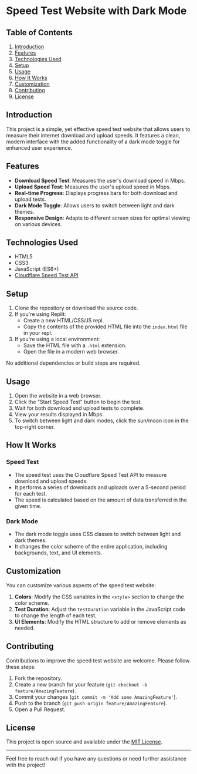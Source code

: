 # Speed Test Website with Dark Mode

## Table of Contents
1. [Introduction](#introduction)
2. [Features](#features)
3. [Technologies Used](#technologies-used)
4. [Setup](#setup)
5. [Usage](#usage)
6. [How It Works](#how-it-works)
7. [Customization](#customization)
8. [Contributing](#contributing)
9. [License](#license)

## Introduction

This project is a simple, yet effective speed test website that allows users to measure their internet download and upload speeds. It features a clean, modern interface with the added functionality of a dark mode toggle for enhanced user experience.

## Features

- **Download Speed Test**: Measures the user's download speed in Mbps.
- **Upload Speed Test**: Measures the user's upload speed in Mbps.
- **Real-time Progress**: Displays progress bars for both download and upload tests.
- **Dark Mode Toggle**: Allows users to switch between light and dark themes.
- **Responsive Design**: Adapts to different screen sizes for optimal viewing on various devices.

## Technologies Used

- HTML5
- CSS3
- JavaScript (ES6+)
- [Cloudflare Speed Test API](https://speed.cloudflare.com)

## Setup

1. Clone the repository or download the source code.
2. If you're using Replit:
   - Create a new HTML/CSS/JS repl.
   - Copy the contents of the provided HTML file into the `index.html` file in your repl.
3. If you're using a local environment:
   - Save the HTML file with a `.html` extension.
   - Open the file in a modern web browser.

No additional dependencies or build steps are required.

## Usage

1. Open the website in a web browser.
2. Click the "Start Speed Test" button to begin the test.
3. Wait for both download and upload tests to complete.
4. View your results displayed in Mbps.
5. To switch between light and dark modes, click the sun/moon icon in the top-right corner.

## How It Works

### Speed Test
- The speed test uses the Cloudflare Speed Test API to measure download and upload speeds.
- It performs a series of downloads and uploads over a 5-second period for each test.
- The speed is calculated based on the amount of data transferred in the given time.

### Dark Mode
- The dark mode toggle uses CSS classes to switch between light and dark themes.
- It changes the color scheme of the entire application, including backgrounds, text, and UI elements.

## Customization

You can customize various aspects of the speed test website:

1. **Colors**: Modify the CSS variables in the `<style>` section to change the color scheme.
2. **Test Duration**: Adjust the `testDuration` variable in the JavaScript code to change the length of each test.
3. **UI Elements**: Modify the HTML structure to add or remove elements as needed.

## Contributing

Contributions to improve the speed test website are welcome. Please follow these steps:

1. Fork the repository.
2. Create a new branch for your feature (`git checkout -b feature/AmazingFeature`).
3. Commit your changes (`git commit -m 'Add some AmazingFeature'`).
4. Push to the branch (`git push origin feature/AmazingFeature`).
5. Open a Pull Request.

## License

This project is open source and available under the [MIT License](https://opensource.org/licenses/MIT).

---

Feel free to reach out if you have any questions or need further assistance with the project!
